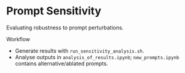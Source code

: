 # Prompt Sensitivity

Evaluating robustness to prompt perturbations.

Workflow
- Generate results with `run_sensitivity_analysis.sh`.
- Analyse outputs in `analysis_of_results.ipynb`; `new_prompts.ipynb` contains alternative/ablated prompts.

